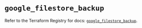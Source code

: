 # `google_filestore_backup`

Refer to the Terraform Registry for docs: [`google_filestore_backup`](https://registry.terraform.io/providers/hashicorp/google-beta/5.25.0/docs/resources/google_filestore_backup).
